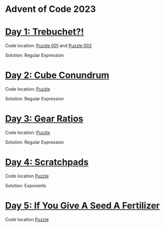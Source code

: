 # Advent of Code 2023

# [Day 1: Trebuchet?!](https://adventofcode.com/2023/day/1)
Code location: [Puzzle 001](codigo/puzzle_001.py) and [Puzzle 002](codigo/puzzle_002.py)

Solution: Regular Expression

# [Day 2: Cube Conundrum](https://adventofcode.com/2023/day/2)
Code location: [Puzzle](codigo/day2.ipynb)

Solution: Regular Expression

# [Day 3: Gear Ratios](https://adventofcode.com/2023/day/3)
Code location: [Puzzle](codigo/day3.ipynb)

Solution: Regular Expression

# [Day 4: Scratchpads](https://adventofcode.com/2023/day/4)
Code location [Puzzle](codigo/day4.ipynb)

Solution: Exponents


# [Day 5: If You Give A Seed A Fertilizer](https://adventofcode.com/2023/day/5)
Code location [Puzzle](codigo/day5.ipynb)
